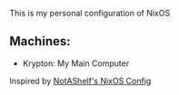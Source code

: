 This is my personal configuration of NixOS

## Machines:

- Krypton: My Main Computer

Inspired by [NotAShelf's NixOS Config](https://github.com/NotAShelf/nyx/)
